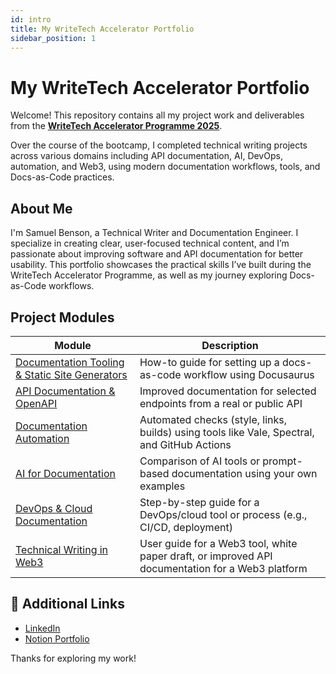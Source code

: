 ```yaml
---
id: intro
title: My WriteTech Accelerator Portfolio
sidebar_position: 1
---
```


# My WriteTech Accelerator Portfolio

Welcome! This repository contains all my project work and deliverables from the **[WriteTech Accelerator Programme 2025](https://writetechhub.org/accelerator-program/)**.

Over the course of the bootcamp, I completed technical writing projects across various domains including API documentation, AI, DevOps, automation, and Web3, using modern documentation workflows, tools, and Docs-as-Code practices.

## About Me

I'm Samuel Benson, a Technical Writer and Documentation Engineer. I specialize in creating clear, user-focused technical content, and I’m passionate about improving software and API documentation for better usability. This portfolio showcases the practical skills I’ve built during the WriteTech Accelerator Programme, as well as my journey exploring Docs-as-Code workflows.

## Project Modules

| Module | Description |
|--------|-------------|
| [Documentation Tooling & Static Site Generators](/docs/documentation-tooling/intro) | How-to guide for setting up a docs-as-code workflow using Docusaurus |
| [API Documentation & OpenAPI](/docs/api-documentation/intro) | Improved documentation for selected endpoints from a real or public API |
| [Documentation Automation](/docs/docs-automation/intro) | Automated checks (style, links, builds) using tools like Vale, Spectral, and GitHub Actions |
| [AI for Documentation](/docs/ai-documentation/intro) | Comparison of AI tools or prompt-based documentation using your own examples |
| [DevOps & Cloud Documentation](/docs/devops-cloud-documentation/overview) | Step-by-step guide for a DevOps/cloud tool or process (e.g., CI/CD, deployment) |
| [Technical Writing in Web3](/docs/web3/getting-started) | User guide for a Web3 tool, white paper draft, or improved API documentation for a Web3 platform |


## 🔗 Additional Links

- [LinkedIn](https://www.linkedin.com/in/samuelbenso)
- [Notion Portfolio](https://www.notion.so/Samuel-Benson-Portfolio-231a5f1c6be08076a43ac5a54ae36a04)

Thanks for exploring my work!